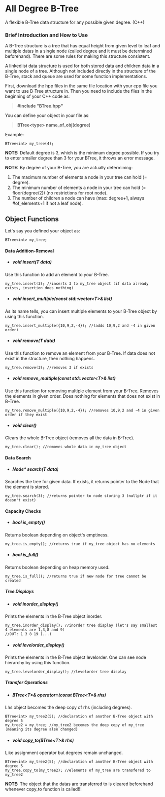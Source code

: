 # All Degree B-Tree
A flexible B-Tree data structure for any possible given degree. (C++) 

### Brief Introduction and How to Use
A B-Tree structure is a tree that has equal height from given level to leaf and multiple datas in a single node (called degree and it must be determined beforehand). There are some rules for making this structure consistent.

A linkedlist data structure is used for both stored data and children data in a single node of a tree. Although not included directly in the structure of the B-Tree, stack and queue are used for some function implementations.

First, download the hpp files in the same file location with your cpp file you want to use B-Tree structure in. Then you need to include the files in the beginning of your C++ code as:
>**#include "BTree.hpp"**

You can define your object in your file as:
>**BTree\<type\> name_of_obj(degree)**

Example:
```
BTree<int> my_tree(4);
```
**NOTE:** Default degree is 3, which is the minimum degree possible. If you try to enter smaller degree than 3 for your BTree, it throws an error message.

**NOTE:** By degree of your B-Tree, you are actually determining:
1. The maximum number of elements a node in your tree can hold (= degree).
2. The minimum number of elements a node in your tree can hold (= floor(degree/2)) (no restrictions for root node).
3. The number of children a node can have (max: degree+1, always #of_elements+1 if not a leaf node).

## Object Functions
Let's say you defined your object as:
```
BTree<int> my_tree;
```
#### Data Addition-Removal
- ##### void insert(T data)

Use this function to add an element to your B-Tree.
```
my_tree.insert(3); //inserts 3 to my_tree object (if data already exists, insertion does nothing)
```

- ##### void insert_multiple(const std::vector\<T\>& list)

As its name tells, you can insert multiple elements to your B-Tree object by using this function. 
```
my_tree.insert_multiple({10,9,2,-4}); //(adds 10,9,2 and -4 in given order)
```

- ##### void remove(T data)

Use this function to remove an element from your B-Tree. If data does not exist in the structure, then nothing happens.
```
my_tree.remove(3); //removes 3 if exists
```
- ##### void remove_multiple(const std::vector\<T\>& list)

Use this function for removing multiple element from your B-Tree. Removes the elements in given order. Does nothing for elements that does not exist in B-Tree.

```
my_tree.remove_multiple({10,9,2,-4}); //removes 10,9,2 and -4 in given order if they exist
```
  
- ##### void clear()

Clears the whole B-Tree object (removes all the data in B-Tree).
```
my_tree.clear(); //removes whole data in my_tree object
```

#### Data Search
- ##### Node* search(T data)

Searches the tree for given data. If exists, it returns pointer to the Node that the element is stored.

```
my_tree.search(3); //returns pointer to node storing 3 (nullptr if it doesn't exist)
```

#### Capacity Checks
- ##### bool is_empty()

Returns boolean depending on object's emptiness.
```
my_tree.is_empty(); //returns true if my_tree object has no elements
```
- ##### bool is_full()

Returns boolean depending on heap memory used.
```
my_tree.is_full(); //returns true if new node for tree cannot be created
```

##### Tree Displays
- ##### void inorder_display()

Prints the elements in the B-Tree object inorder.
```
my_tree.inorder_display(); //inorder tree display (let's say smallest 4 elements are 1,3,8 and 9)
//OUT: 1 3 8 19 (...)
```

- ##### void levelorder_display()

Prints the elements in the B-Tree object levelorder. One can see node hierarchy by using this function.
```
my_tree.levelorder_display(); //levelorder tree display
```

##### Transfer Operations
- ##### BTree\<T\>& operator=(const BTree\<T\>& rhs)

Lhs object becomes the deep copy of rhs (including degrees).
```
BTree<int> my_tree2(5); //declaration of another B-Tree object with degree 5
my_tree2 = my_tree; //my_tree2 becomes the deep copy of my_tree (meaning its degree also changed)
```

- ##### void copy_to(BTree\<T\>& rhs)

Like assignment operator but degrees remain unchanged.
```
BTree<int> my_tree2(5); //declaration of another B-Tree object with degree 5
my_tree.copy_to(my_tree2); //elements of my_tree are transfered to my_tree2
```
**NOTE:** The object that the datas are transferred to is cleared beforehand whenever copy_to function is called!!!
